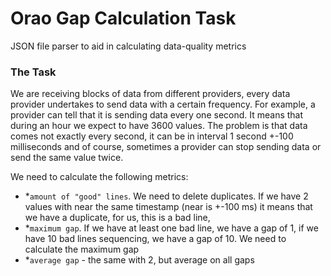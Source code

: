 # Orao Gap Calculation Task
JSON file parser to aid in calculating data-quality metrics

### The Task

We are receiving blocks of data from different providers, every data provider undertakes to send data with a certain frequency. 
For example, a provider can tell that it is sending data every one second. It means that during an hour we expect to have 3600 values. 
The problem is that data comes not exactly every second, it can be in interval 1 second +-100 milliseconds and of course, sometimes a provider can stop sending data or send the same value twice. 

We need to calculate the following metrics:

- *`amount of "good" lines`. We need to delete duplicates. If we have 2 values with near the same timestamp (near is +-100 ms) it means that we have a duplicate, for us, this is a bad line,
- *`maximum gap`. If we have at least one bad line, we have a gap of 1, if we have 10 bad lines sequencing, we have a gap of 10. We need to calculate the maximum gap
- *`average gap` - the same with 2, but average on all gaps
 
